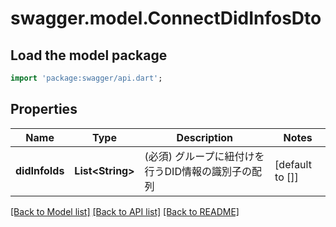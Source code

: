 # swagger.model.ConnectDidInfosDto

## Load the model package
```dart
import 'package:swagger/api.dart';
```

## Properties
Name | Type | Description | Notes
------------ | ------------- | ------------- | -------------
**didInfoIds** | **List&lt;String&gt;** | (必須) グループに紐付けを行うDID情報の識別子の配列 | [default to []]

[[Back to Model list]](../README.md#documentation-for-models) [[Back to API list]](../README.md#documentation-for-api-endpoints) [[Back to README]](../README.md)

